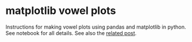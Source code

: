 # matplotlib vowel plots

Instructions for making vowel plots using pandas and matplotlib in python. See notebook for all details. See also the [related post](https://www.nickdanis.com/2021/06/03/how-to-make-a-vowel-chart-using-matplotlib/). 
